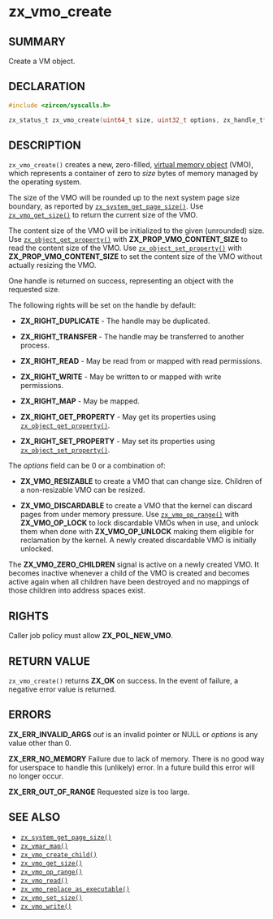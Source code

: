 # zx_vmo_create

## SUMMARY

<!-- Contents of this heading updated by update-docs-from-fidl, do not edit. -->

Create a VM object.

## DECLARATION

<!-- Contents of this heading updated by update-docs-from-fidl, do not edit. -->

```c
#include <zircon/syscalls.h>

zx_status_t zx_vmo_create(uint64_t size, uint32_t options, zx_handle_t* out);
```

## DESCRIPTION

`zx_vmo_create()` creates a new, zero-filled, [virtual memory
object](/docs/reference/kernel_objects/vm_object.md) (VMO), which represents a container of zero to
*size* bytes of memory managed by the operating system.

The size of the VMO will be rounded up to the next system page size boundary,
as reported by [`zx_system_get_page_size()`]. Use [`zx_vmo_get_size()`] to
return the current size of the VMO.

The content size of the VMO will be initialized to the given (unrounded) size.
Use [`zx_object_get_property()`] with **ZX_PROP_VMO_CONTENT_SIZE** to read the
content size of the VMO. Use [`zx_object_set_property()`] with
**ZX_PROP_VMO_CONTENT_SIZE** to set the content size of the VMO without
actually resizing the VMO.

One handle is returned on success, representing an object with the requested
size.

The following rights will be set on the handle by default:

  - **ZX_RIGHT_DUPLICATE** - The handle may be duplicated.

  - **ZX_RIGHT_TRANSFER** - The handle may be transferred to another process.

  - **ZX_RIGHT_READ** - May be read from or mapped with read permissions.

  - **ZX_RIGHT_WRITE** - May be written to or mapped with write permissions.

  - **ZX_RIGHT_MAP** - May be mapped.

  - **ZX_RIGHT_GET_PROPERTY** - May get its properties using [`zx_object_get_property()`].

  - **ZX_RIGHT_SET_PROPERTY** - May set its properties using [`zx_object_set_property()`].

The *options* field can be 0 or a combination of:

  - **ZX_VMO_RESIZABLE** to create a VMO that can change size. Children of a non-resizable VMO can
    be resized.

  - **ZX_VMO_DISCARDABLE** to create a VMO that the kernel can discard pages from under memory
    pressure. Use [`zx_vmo_op_range()`] with **ZX_VMO_OP_LOCK** to lock discardable VMOs when in
    use, and unlock them when done with **ZX_VMO_OP_UNLOCK** making them eligible for reclamation by
    the kernel. A newly created discardable VMO is initially unlocked.

The **ZX_VMO_ZERO_CHILDREN** signal is active on a newly created VMO. It becomes
inactive whenever a child of the VMO is created and becomes active again when
all children have been destroyed and no mappings of those children into address
spaces exist.

## RIGHTS

<!-- Contents of this heading updated by update-docs-from-fidl, do not edit. -->

Caller job policy must allow **ZX_POL_NEW_VMO**.

## RETURN VALUE

`zx_vmo_create()` returns **ZX_OK** on success. In the event
of failure, a negative error value is returned.

## ERRORS

**ZX_ERR_INVALID_ARGS**  *out* is an invalid pointer or NULL or *options* is
any value other than 0.

**ZX_ERR_NO_MEMORY**  Failure due to lack of memory.
There is no good way for userspace to handle this (unlikely) error.
In a future build this error will no longer occur.

**ZX_ERR_OUT_OF_RANGE**  Requested size is too large.

## SEE ALSO

 - [`zx_system_get_page_size()`]
 - [`zx_vmar_map()`]
 - [`zx_vmo_create_child()`]
 - [`zx_vmo_get_size()`]
 - [`zx_vmo_op_range()`]
 - [`zx_vmo_read()`]
 - [`zx_vmo_replace_as_executable()`]
 - [`zx_vmo_set_size()`]
 - [`zx_vmo_write()`]

<!-- References updated by update-docs-from-fidl, do not edit. -->

[`zx_object_get_property()`]: object_get_property.md
[`zx_object_set_property()`]: object_set_property.md
[`zx_system_get_page_size()`]: system_get_page_size.md
[`zx_vmar_map()`]: vmar_map.md
[`zx_vmo_create_child()`]: vmo_create_child.md
[`zx_vmo_get_size()`]: vmo_get_size.md
[`zx_vmo_op_range()`]: vmo_op_range.md
[`zx_vmo_read()`]: vmo_read.md
[`zx_vmo_replace_as_executable()`]: vmo_replace_as_executable.md
[`zx_vmo_set_size()`]: vmo_set_size.md
[`zx_vmo_write()`]: vmo_write.md
